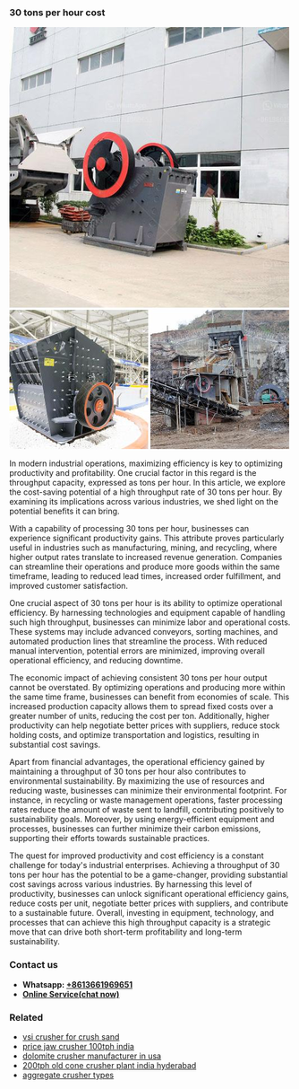 <h3>30 tons per hour cost</h3><img src='1702259940.jpg' alt=''><p>In modern industrial operations, maximizing efficiency is key to optimizing productivity and profitability. One crucial factor in this regard is the throughput capacity, expressed as tons per hour. In this article, we explore the cost-saving potential of a high throughput rate of 30 tons per hour. By examining its implications across various industries, we shed light on the potential benefits it can bring.</p><p>With a capability of processing 30 tons per hour, businesses can experience significant productivity gains. This attribute proves particularly useful in industries such as manufacturing, mining, and recycling, where higher output rates translate to increased revenue generation. Companies can streamline their operations and produce more goods within the same timeframe, leading to reduced lead times, increased order fulfillment, and improved customer satisfaction.</p><p>One crucial aspect of 30 tons per hour is its ability to optimize operational efficiency. By harnessing technologies and equipment capable of handling such high throughput, businesses can minimize labor and operational costs. These systems may include advanced conveyors, sorting machines, and automated production lines that streamline the process. With reduced manual intervention, potential errors are minimized, improving overall operational efficiency, and reducing downtime.</p><p>The economic impact of achieving consistent 30 tons per hour output cannot be overstated. By optimizing operations and producing more within the same time frame, businesses can benefit from economies of scale. This increased production capacity allows them to spread fixed costs over a greater number of units, reducing the cost per ton. Additionally, higher productivity can help negotiate better prices with suppliers, reduce stock holding costs, and optimize transportation and logistics, resulting in substantial cost savings.</p><p>Apart from financial advantages, the operational efficiency gained by maintaining a throughput of 30 tons per hour also contributes to environmental sustainability. By maximizing the use of resources and reducing waste, businesses can minimize their environmental footprint. For instance, in recycling or waste management operations, faster processing rates reduce the amount of waste sent to landfill, contributing positively to sustainability goals. Moreover, by using energy-efficient equipment and processes, businesses can further minimize their carbon emissions, supporting their efforts towards sustainable practices.</p><p>The quest for improved productivity and cost efficiency is a constant challenge for today's industrial enterprises. Achieving a throughput of 30 tons per hour has the potential to be a game-changer, providing substantial cost savings across various industries. By harnessing this level of productivity, businesses can unlock significant operational efficiency gains, reduce costs per unit, negotiate better prices with suppliers, and contribute to a sustainable future. Overall, investing in equipment, technology, and processes that can achieve this high throughput capacity is a strategic move that can drive both short-term profitability and long-term sustainability.</p><h3>Contact us</h3><ul><li><strong>Whatsapp:&nbsp;<a href="https://wa.me/8613661969651">+8613661969651</a></strong></li><li><a href="https://swt.shibang-china.com/?git&amp;zhl&amp;30 tons per hour cost"><strong>Online Service(chat now)</strong></a></li></ul><h3>Related</h3><ul><li><a href='vsi crusher for crush sand.md'>vsi crusher for crush sand</a></li><li><a href='price jaw crusher 100tph india.md'>price jaw crusher 100tph india</a></li><li><a href='dolomite crusher manufacturer in usa.md'>dolomite crusher manufacturer in usa</a></li><li><a href='200tph old cone crusher plant india hyderabad.md'>200tph old cone crusher plant india hyderabad</a></li><li><a href='aggregate crusher types.md'>aggregate crusher types</a></li></ul>